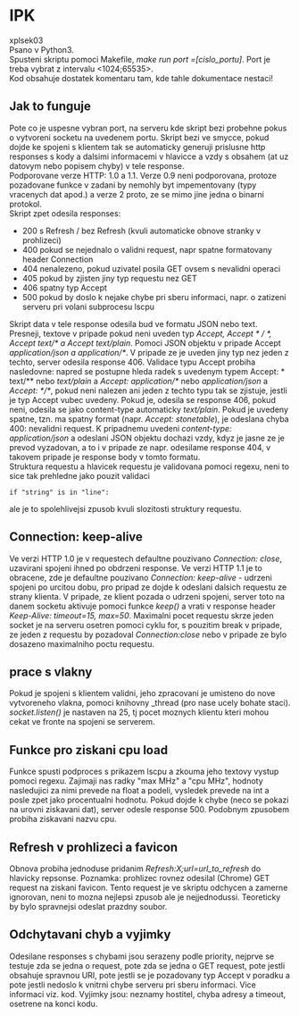 # IPK

xplsek03<br>
Psano v Python3.<br>
Spusteni skriptu pomoci Makefile, *make run port =[cislo_portu]*. Port je treba vybrat z intervalu <1024;65535>.<br>
Kod obsahuje dostatek komentaru tam, kde tahle dokumentace nestaci!

## Jak to funguje
Pote co je uspesne vybran port, na serveru kde skript bezi probehne pokus o vytvoreni socketu na uvedenem portu. 
Skript bezi ve smycce, pokud dojde ke spojeni s klientem tak se automaticky generuji prislusne http responses s kody 
a dalsimi informacemi v hlavicce a vzdy s obsahem (at uz datovym nebo popisem chyby) v tele response.
<br>
Podporovane verze HTTP: 1.0 a 1.1. Verze 0.9 neni podporovana, protoze pozadovane funkce v zadani by nemohly byt impementovany (typy vracenych dat apod.) a verze 2 proto, ze se mimo jine jedna o binarni protokol.
<br>
Skript zpet odesila responses:
- 200 s Refresh / bez Refresh (kvuli automaticke obnove stranky v prohlizeci)
- 400 pokud se nejednalo o validni request, napr spatne formatovany header Connection
- 404 nenalezeno, pokud uzivatel posila GET ovsem s nevalidni operaci
- 405 pokud by zjisten jiny typ requestu nez GET
- 406 spatny typ Accept 
- 500 pokud by doslo k nejake chybe pri sberu informaci, napr. o zatizeni serveru pri volani subprocesu lscpu

Skript data v tele response odesila bud ve formatu JSON nebo text. Presneji, textove v pripade pokud neni uveden typ *Accept, Accept \* / \*, Accept text/\* a Accept text/plain*. Pomoci JSON objektu v pripade Accept *application/json a application/\**. V pripade ze je uveden jiny typ nez jeden z techto, server odesila response 406. Validace typu Accept probiha nasledovne: napred se postupne hleda radek s uvedenym typem Accept: * text/\** nebo *text/plain* a *Accept: application/\** nebo *application/json* a *Accept: \*/\**, pokud neni nalezen ani jeden z techto typu tak se zjistuje, jestli je typ Accept vubec uvedeny. Pokud je, odesila se response 406, pokud neni, odesila se jako content-type automaticky *text/plain*. Pokud je uvedeny spatne, tzn. ma spatny format (napr. *Accept: stonetable*), je odeslana chyba 400: nevalidni request. K pripadnemu uvedeni *content-type: application/json* a odeslani JSON objektu dochazi vzdy, kdyz je jasne ze je prevod vyzadovan, a to i v pripade ze napr. odesilame response 404, v takovem pripade je response body v tomto formatu. 
<br>
Struktura requestu a hlavicek requestu je validovana pomoci regexu, neni to sice tak prehledne jako pouzit validaci 
```
if "string" is in "line":
```
ale je to spolehlivejsi zpusob kvuli slozitosti struktury requestu.

## Connection: keep-alive
Ve verzi HTTP 1.0 je v requestech defaultne pouzivano *Connection: close*, uzavirani spojeni ihned po obdrzeni response. Ve verzi HTTP 1.1 je to obracene, zde je defaultne pouzivano *Connection: keep-alive* - udrzeni spojeni po urcitou dobu, pro pripad ze dojde k odeslani dalsich requestu ze strany klienta. V pripade, ze klient pozada o udrzeni spojeni, server toto na danem socketu aktivuje pomoci funkce *keep()* a vrati v response header *Keep-Alive: timeout=15, max=50*. Maximalni pocet requestu skrze jeden socket je na serveru osetren pomoci cyklu for, s pouzitim break v pripade, ze jeden z requestu by pozadoval *Connection:close* nebo v pripade ze bylo dosazeno maximalniho poctu requestu.

## prace s vlakny
Pokud je spojeni s klientem validni, jeho zpracovani je umisteno do nove vytvoreneho vlakna, pomoci knihovny \_thread (pro nase ucely bohate staci). *socket.listen()* je nastaven na 25, tj pocet moznych klientu kteri mohou cekat ve fronte na spojeni se serverem.

## Funkce pro ziskani cpu load
Funkce spusti podproces s prikazem lscpu a zkouma jeho textovy vystup pomoci regexu. Zajimaji nas radky "max MHz" a "cpu MHz", hodnoty nasledujici za nimi prevede na float a podeli, vysledek prevede na int a posle zpet jako procentualni hodnotu. Pokud dojde k chybe (neco se pokazi na urovni ziskavani dat), server odesle response 500. Podobnym zpusobem probiha ziskavani nazvu cpu.

## Refresh v prohlizeci a favicon
Obnova probiha jednoduse pridanim *Refresh:X;url=url_to_refresh* do hlavicky repsonse. Poznamka: prohlizec rovnez odesilal (Chrome) GET request na ziskani favicon. Tento request je ve skriptu odchycen a zamerne ignorovan, neni to mozna nejlepsi zpusob ale je nejjednodussi. Teoreticky by bylo spravnejsi odeslat prazdny soubor. 

## Odchytavani chyb a vyjimky
Odesilane responses s chybami jsou serazeny podle priority,  nejprve se testuje zda se jedna o request, pote zda se jedna o GET request, pote jestli obsahuje spravnou URI, pote jestli se je pozadovany typ Accept v poradku a pote jestli nedoslo k vnitrni chybe serveru pri sberu informaci. Vice informaci viz. kod. Vyjimky jsou: neznamy hostitel, chyba adresy a timeout, osetrene na konci kodu.
